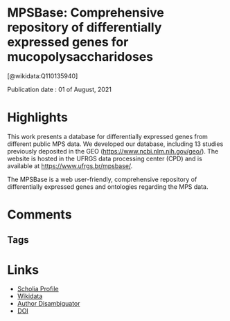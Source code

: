
MPSBase: Comprehensive repository of differentially expressed genes for mucopolysaccharidoses
=============================================================================================
  
  [@wikidata:Q110135940]  
  
Publication date : 01 of August, 2021  

# Highlights

This work presents a database for differentially expressed genes from different public MPS data. We developed our database, including 13 studies previously deposited in the GEO (https://www.ncbi.nlm.nih.gov/geo/). The website is hosted in the UFRGS data processing center (CPD) and is available at <https://www.ufrgs.br/mpsbase/>.

The MPSBase is a web user-friendly, comprehensive repository of differentially expressed genes and ontologies regarding the MPS data.

# Comments

## Tags

# Links
  
 * [Scholia Profile](https://scholia.toolforge.org/work/Q110135940)  
 * [Wikidata](https://www.wikidata.org/wiki/Q110135940)  
 * [Author Disambiguator](https://author-disambiguator.toolforge.org/work_item_oauth.php?id=Q110135940&batch_id=&match=1&author_list_id=&doit=Get+author+links+for+work)  
 * [DOI](https://doi.org/10.1016/J.YMGME.2021.06.004)  
